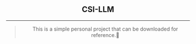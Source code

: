 <div align="center">
  <!-- <h1><b> Time-LLM </b></h1> -->
  <!-- <h2><b> Time-LLM </b></h2> -->
  <h2><b> CSI-LLM </b></h2>
</div>

<div align="center">

---
>
> This is a simple personal project that can be downloaded for reference.🥰

